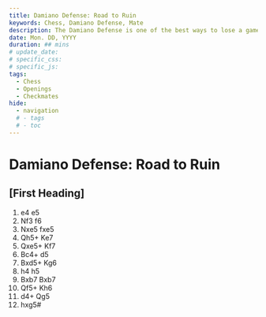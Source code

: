```yaml
---
title: Damiano Defense: Road to Ruin
keywords: Chess, Damiano Defense, Mate
description: The Damiano Defense is one of the best ways to lose a game quickly 
date: Mon. DD, YYYY
duration: ## mins
# update_date: 
# specific_css: 
# specific_js: 
tags:
  - Chess
  - Openings
  - Checkmates
hide:
  - navigation
  # - tags
  # - toc
---
```


# Damiano Defense: Road to Ruin

## [First Heading]

[^1]:

1. e4 e5
2. Nf3 f6
3. Nxe5 fxe5
4. Qh5+ Ke7
5. Qxe5+ Kf7
6. Bc4+ d5
7. Bxd5+ Kg6
8. h4 h5
9. Bxb7 Bxb7
10. Qf5+ Kh6
11. d4+ Qg5
12. hxg5#
